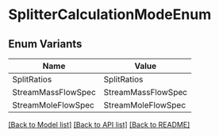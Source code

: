 # SplitterCalculationModeEnum

## Enum Variants

| Name | Value |
|---- | -----|
| SplitRatios | SplitRatios |
| StreamMassFlowSpec | StreamMassFlowSpec |
| StreamMoleFlowSpec | StreamMoleFlowSpec |


[[Back to Model list]](../README.md#documentation-for-models) [[Back to API list]](../README.md#documentation-for-api-endpoints) [[Back to README]](../README.md)



